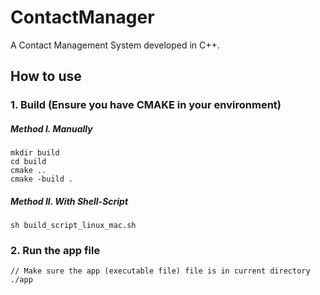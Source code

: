 # ContactManager
A Contact Management System developed in C++.

## How to use

### 1. Build (Ensure you have CMAKE in your environment)
##### Method I. Manually  
```
mkdir build
cd build
cmake ..
cmake -build .
```
##### Method II. With Shell-Script
```$xslt
sh build_script_linux_mac.sh
```

### 2. Run the app file
```$xslt
// Make sure the app (executable file) file is in current directory
./app
```